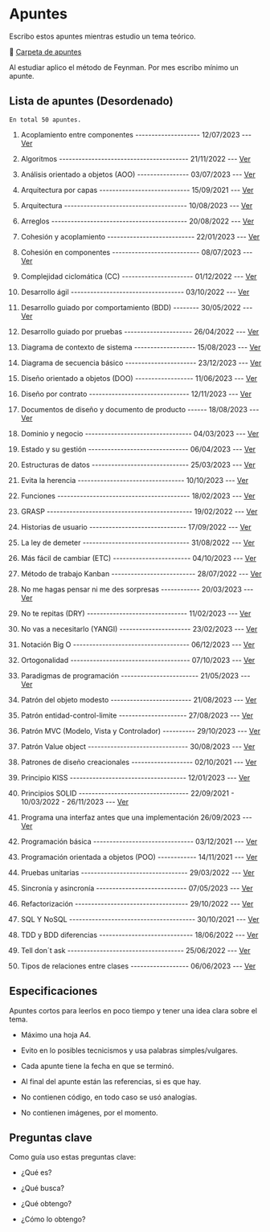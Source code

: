 # Apuntes

Escribo estos apuntes mientras estudio un tema teórico. 

:pushpin: [Carpeta de apuntes](https://github.com/CiroMirkin/Apuntes/tree/main/apuntes)

Al estudiar aplico el método de Feynman. Por mes escribo mínimo un apunte.

## Lista de apuntes (Desordenado)

	En total 50 apuntes.

1. Acoplamiento entre componentes -------------------- 12/07/2023 --- [Ver](apuntes/Acoplamiento%20entre%20componentes.md)

2. Algoritmos ---------------------------------------- 21/11/2022 --- [Ver](apuntes/Algoritmos.md)

3. Análisis orientado a objetos (AOO) ---------------- 03/07/2023 --- [Ver](apuntes/Analisis%20orientado%20a%20objetos%20(AOO).md)

4. Arquitectura por capas ---------------------------- 15/09/2021 --- [Ver](apuntes/arquitectura%20por%20capas.md)

5. Arquitectura -------------------------------------- 10/08/2023 --- [Ver](apuntes/Arquitectura.md)

6. Arreglos ------------------------------------------ 20/08/2022 --- [Ver](apuntes/Arreglos.md)

7. Cohesión y acoplamiento --------------------------- 22/01/2023 --- [Ver](apuntes/Cohesion%20y%20acoplamiento.md)

8. Cohesión en componentes --------------------------- 08/07/2023 --- [Ver](apuntes/Cohesion%20en%20componentes.md)

9. Complejidad ciclomática (CC) ---------------------- 01/12/2022 --- [Ver](apuntes/Complejidad%20ciclomatica%20(CC).md)

10. Desarrollo ágil ----------------------------------- 03/10/2022 --- [Ver](apuntes/Desarrollo%20agil.md)

11. Desarrollo guiado por comportamiento (BDD) -------- 30/05/2022 --- [Ver](apuntes/Desarrollo%20guiado%20por%20comportamiento%20(BDD).md)

12. Desarrollo guiado por pruebas --------------------- 26/04/2022 --- [Ver](apuntes/Desarrollo%20guiado%20por%20pruevas%20(TDD).md)

13. Diagrama de contexto de sistema ------------------- 15/08/2023 --- [Ver](apuntes/Diagrama%20de%20contexto%20de%20sistema.md)

14. Diagrama de secuencia básico ---------------------- 23/12/2023 --- [Ver](apuntes/Diagrama%20de%20secuencia%20basico.md)

15. Diseño orientado a objetos (DOO) ------------------ 11/06/2023 --- [Ver](apuntes/Disenno%20orientado%20a%20objetos%20(DOO).md)

16. Diseño por contrato ------------------------------- 12/11/2023 --- [Ver](apuntes/Disenno%20por%20contrato.md)

17. Documentos de diseño y documento de producto ------ 18/08/2023 --- [Ver](apuntes/Documentos%20de%20disenno%20y%20documento%20de%20producto.md)

18. Dominio y negocio --------------------------------- 04/03/2023 --- [Ver](apuntes/Dominio%20y%20negocio.md)

19. Estado y su gestión ------------------------------- 06/04/2023 --- [Ver](apuntes/Estado%20y%20su%20gestion.md)

20. Estructuras de datos ------------------------------ 25/03/2023 --- [Ver](apuntes/Estructuras%20de%20datos.md)

21. Evita la herencia --------------------------------- 10/10/2023 --- [Ver](apuntes/Evita%20la%20herencia.md)

22. Funciones ----------------------------------------- 18/02/2023 --- [Ver](apuntes/Funciones.md)

23. GRASP --------------------------------------------- 19/02/2022 --- [Ver](apuntes/GRASP.md)

24. Historias de usuario ------------------------------ 17/09/2022 --- [Ver](apuntes/Historias%20de%20usuario.md)

25. La ley de demeter --------------------------------- 31/08/2022 --- [Ver](apuntes/La%20ley%20de%20demeter.md)

26. Más fácil de cambiar (ETC) ------------------------ 04/10/2023 --- [Ver](apuntes/Mas%20facil%20de%20cambiar%20(STR).md)

27. Método de trabajo Kanban -------------------------- 28/07/2022 --- [Ver](apuntes/Metodo%20de%20trabajo%20Kanban.md)

28. No me hagas pensar ni me des sorpresas ------------ 20/03/2023 --- [Ver](apuntes/No%20me%20hagas%20pensar%20ni%20me%20des%20sorpresas.md)

29. No te repitas (DRY) ------------------------------- 11/02/2023 --- [Ver](apuntes/No%20te%20repitas%20(DRY).md)

30. No vas a necesitarlo (YANGI) ---------------------- 23/02/2023 --- [Ver](apuntes/No%20vas%20a%20necesitarlo%20(YANGI).md)

31. Notación Big O ------------------------------------ 06/12/2023 --- [Ver](apuntes/Notacion%20Big%20O.md)

32. Ortogonalidad ------------------------------------- 07/10/2023 --- [Ver](apuntes/Ortogonalidad.md)

33. Paradigmas de programación ------------------------ 21/05/2023 --- [Ver](apuntes/Paradigmas%20de%20programacion.md)

34. Patrón del objeto modesto ------------------------- 21/08/2023 --- [Ver](apuntes/Patron%20del%20objeto%20modesto.md)

35. Patrón entidad-control-limite --------------------- 27/08/2023 --- [Ver](apuntes/Patron%20entidad-control-limite.md)

36. Patrón MVC (Modelo, Vista y Controlador) ---------- 29/10/2023 --- [Ver](apuntes/Patron%20MVC%20(Modelo,%20vista%20y%20controlador).md)

37. Patrón Value object ------------------------------- 30/08/2023 --- [Ver](apuntes/Patron%20Value%20object.md)

38. Patrones de diseño creacionales ------------------- 02/10/2021 --- [Ver](apuntes/Patrones%20de%20diseño%20creacionales.md)

39. Principio KISS ------------------------------------ 12/01/2023 --- [Ver](apuntes/Principio%20KISS.md)

40. Principios SOLID ---------------------------------- 22/09/2021 - 10/03/2022 - 26/11/2023 --- [Ver](apuntes/Principios%20SOLID.md)

41. Programa una interfaz antes que una implementación  26/09/2023 --- [Ver](apuntes/Programa%20una%20interfaz%20antes%20que%20una%20implementacion.md)

42. Programación básica ------------------------------- 03/12/2021 --- [Ver](apuntes/Programacion%20basica.md)

43. Programación orientada a objetos (POO) ------------ 14/11/2021 --- [Ver](apuntes/Programacion%20orientada%20a%20objetos%20(POO).md)

44. Pruebas unitarias --------------------------------- 29/03/2022 --- [Ver](apuntes/Pruevas%20unitarias.md)

45. Sincronía y asincronía ---------------------------- 07/05/2023 --- [Ver](apuntes/Sincronia%20y%20asincronia.md)

46. Refactorización ----------------------------------- 29/10/2022 --- [Ver](apuntes/Refactorizacion.md)

47. SQL Y NoSQL --------------------------------------- 30/10/2021 --- [Ver](apuntes/sql%20&%20nosql.md)

48. TDD y BDD diferencias ----------------------------- 18/06/2022 --- [Ver](apuntes/TDD%20y%20BDD%20diferencias.md)

49. Tell don´t ask ------------------------------------ 25/06/2022 --- [Ver](apuntes/Tell%20dont%20ask.md)

50. Tipos de relaciones entre clases ------------------ 06/06/2023 --- [Ver](apuntes/Tipos%20de%20relaciones%20entre%20clases.md)


## Especificaciones  

Apuntes cortos para leerlos en poco tiempo y tener una idea clara sobre el tema.

* Máximo una hoja A4.

* Evito en lo posibles tecnicismos y usa palabras simples/vulgares.

* Cada apunte tiene la fecha en que se terminó.

* Al final del apunte están las referencias, si es que hay.

* No contienen código, en todo caso se usó analogías.

* No contienen imágenes, por el momento.

## Preguntas clave

Como guía uso estas preguntas clave:

* ¿Qué es?

* ¿Qué busca?

* ¿Qué obtengo?

* ¿Cómo lo obtengo?
